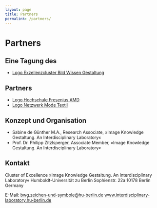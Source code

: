 ```yaml
---
layout: page
title: Partners
permalink: /partners/
---
```


# Partners

## Eine Tagung des

- [Logo Exzellenzcluster Bild Wissen Gestaltung](images/bwg.png)


## Partners

- [Logo Hochschule Fresenius AMD](images/amd.png)
- [Logo Netzwerk Mode Textil](images/nmt.jpg)


## Konzept und Organisation

- Sabine de Günther M.A., Research Associate, »Image Knowledge Gestaltung. An Interdisciplinary Laboratory« 
- Prof. Dr. Philipp Zitzlsperger, Associate Member, »Image Knowledge Gestaltung. An Interdisciplinary Laboratory« 


## Kontakt

Cluster of Excellence »Image Knowledge Gestaltung. An Interdisciplinary Laboratory«
Humboldt-Universität zu Berlin
Sophienstr. 22a
10178 Berlin
Germany

E-Mail: bwg.zeichen-und-symbole@hu-berlin.de
www.interdisciplinary-laboratory.hu-berlin.de
